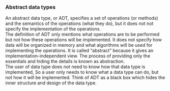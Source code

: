 ### Abstract data types 
An abstract data type, or ADT, specifies a set of operations (or methods) and the semantics of the operations (what they do), but it does not not specify the implementation of the operations.  
The definition of ADT only mentions what operations are to be performed but not how these operations will be implemented. It does not specify how data will be organized in memory and what algorithms will be used for implementing the operations. It is called “abstract” because it gives an implementation-independent view. The process of providing only the essentials and hiding the details is known as abstraction.  
The user of data type does not need to know how that data type is implemented,  So a user only needs to know what a data type can do, but not how it will be implemented. Think of ADT as a black box which hides the inner structure and design of the data type.
